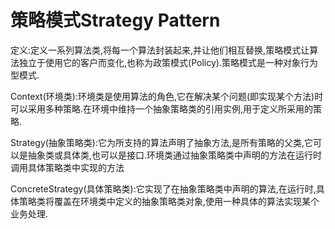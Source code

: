# 策略模式Strategy Pattern

定义:定义一系列算法类,将每一个算法封装起来,并让他们相互替换,策略模式让算法独立于使用它的客户而变化,也称为政策模式(Policy).策略模式是一种对象行为型模式.



Context(环境类):环境类是使用算法的角色,它在解决某个问题(即实现某个方法)时可以采用多种策略.在环境中维持一个抽象策略类的引用实例,用于定义所采用的策略.



Strategy(抽象策略类):它为所支持的算法声明了抽象方法,是所有策略的父类,它可以是抽象类或具体类,也可以是接口.环境类通过抽象策略类中声明的方法在运行时调用具体策略类中实现的方法



ConcreteStrategy(具体策略类):它实现了在抽象策略类中声明的算法,在运行时,具体策略类将覆盖在环境类中定义的抽象策略类对象,使用一种具体的算法实现某个业务处理.



